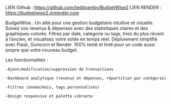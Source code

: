 LIEN Github : https://github.com/teddyamby/BudgetWise2
LIEN RENDER : https://budgetwise2.onrender.com


BudgetWise : Un allié  pour une gestion budgétaire intuitive et visuelle.
Suivez vos revenus & dépenses avec des statistiques claires et des graphiques colorés.
Filtrez par date, catégorie ou tags, triez du plus récent à l’ancien, et visualisez votre solde en temps réel.
Déploiement simplifié avec Flask, Gunicorn et Render.
100% testé et linté pour un code aussi propre que votre nouveau budget.

Les fonctionnalités :

    -Ajout/modification/suppression de transactions

    -Dashboard analytique (revenus et dépenses, répartition par catégorie)

    -Filtres (année/mois, tags personnalisés)

    -Design responsive et palette vibrante
